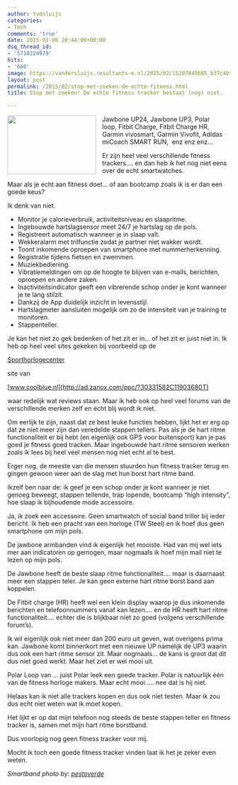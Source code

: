 ```yaml
---
author: tvdsluijs
categories:
- Tech
comments: 'true'
date: 2015-02-08 20:44:00+00:00
dsq_thread_id:
- '5710224979'
hits:
- '660'
image: https://vandersluijs.resultants-e.nl/2015/02/15207845665_b37c4bfb16_b.jpg
layout: post
permalink: /2015/02/stop-met-zoeken-de-echte-fitness.html
title: Stop met zoeken! De echte fitness tracker bestaat (nog) niet.

---
```

<div class="separator" style="clear: both; text-align: center;">
  <a style="clear: left; float: left; margin-bottom: 1em; margin-right: 1em;" href="https://farm4.staticflickr.com/3885/15207845665_b37c4bfb16_b.jpg"><img src="https://farm4.staticflickr.com/3885/15207845665_b37c4bfb16_b.jpg" alt="" width="200" height="133" border="0" /></a>
</div>

Jawbone UP24, Jawbone UP3, Polar loop, Fitbit Charge, Fitbit Charge HR, Garmin vivosmart, Garmin Vivofit, Adidas miCoach SMART RUN,  enz enz enz&#8230;

Er zijn heel veel verschillende fitness trackers&#8230;. en dan heb ik het nog niet eens over de echt smartwatches.

Maar als je echt aan fitness doet&#8230; of aan bootcamp zoals ik is er dan een goede keus?

Ik denk van niet.
  
<!--more-->

  * Monitor je calorieverbruik, activiteitsniveau en slaapritme.
  * Ingebouwde hartslagsensor meet 24/7 je hartslag op de pols.
  * Registreert automatisch wanneer je in slaap valt.
  * Wekkeralarm met trilfunctie zodat je partner niet wakker wordt.
  * Toont inkomende oproepen van smartphone met nummerherkenning.
  * Registratie tijdens fietsen en zwemmen.
  * Muziekbediening.
  * Vibratiemeldingen om op de hoogte te blijven van e-mails, berichten, oproepen en andere zaken.
  * Inactiviteitsindicator geeft een vibrerende schop onder je kont wanneer je te lang stilzit.
  * Dankzij de App duidelijk inzicht in levensstijl.
  * Hartslagmeter aansluiten mogelijk om zo de intensiteit van je training te monitoren.
  * Stappenteller.

Je kan het niet zo gek bedenken of het zit er in&#8230; of het zit er juist niet in. Ik heb op heel veel sites gekeken bij voorbeeld op de

<img style="display: none !important;" src="http://ad.zanox.com/ppv/?30343099C67212585" alt="" width="1" height="1" align="bottom" border="0" hspace="1" />[Sporthorlogecenter](http://ad.zanox.com/ppc/?30343099C67212585T)

site van

<img style="display: none !important;" src="http://ad.zanox.com/ppv/?30331582C11903680" alt="" width="1" height="1" align="bottom" border="0" hspace="1" />[www.coolblue.nl](http://ad.zanox.com/ppc/?30331582C11903680T)
  
waar redelijk wat reviews staan. Maar ik heb ook op heel veel forums van de verschillende merken zelf en echt blij wordt ik niet.

Om eerlijk te zijn, naast dat ze best leuke functies hebben, lijkt het er erg op dat ze niet meer zijn dan veredelde stappen tellers. Pas als je de hart ritme functionaliteit er bij hebt (en eigenlijk ook GPS voor buitensport) kan je pas goed je fitness goed tracken. Maar ingebouwde hart ritme sensoren werken zoals ik lees bij heel veel mensen nog niet echt al te best.

Erger nog, de meeste van die mensen stuurden hun fitness tracker terug en gingen gewoon weer aan de slag met hun borst hart ritme band.

Ikzelf ben naar de: ik geef je een schop onder je kont wanneer je niet genoeg beweegt, stappen tellende, trap lopende, bootcamp &#8220;high intensity&#8221;, hoe slaap ik bijhoudende mode accessoire.

Ja, ik zoek een accessoire. Geen smartwatch of social band triller bij ieder bericht. Ik heb een pracht van een horloge (TW Steel) en ik hoef dus geen smartphone om mijn pols.

De jawbone armbanden vind ik eigenlijk het mooiste. Had van mij wel iets mer aan indicatoren op gemogen, maar nogmaals ik hoef mijn mail niet te lezen op mijn pols.

De Jawbone heeft de beste slaap ritme functionaliteit&#8230;. maar is daarnaast meer een stappen teler. Je kan geen externe hart ritme borst band aan koppelen.

De Fitbit charge (HR) heeft wel een klein display waarop je dus inkomende berichten en telefoonnummers vanaf kan lezen&#8230;. en de HR heeft hart ritme functionaliteit&#8230;. echter die is blijkbaar niet zo goed (volgens verschillende forum&#8217;s).

Ik wil eigenlijk ook niet meer dan 200 euro uit geven, wat overigens prima kan. Jawbone komt binnenkort met een nieuwe UP namelijk de UP3 waarin dus ook een hart ritme sensor zit. Maar nogmaals&#8230; de kans is groot dat dit dus niet goed werkt. Maar het ziet er wel mooi uit.

Polar Loop van &#8230; juist Polar leek een goede tracker. Polar is natuurlijk één van de fitness horloge makers. Maar echt mooi&#8230;.. nee dat is hij niet.

Helaas kan ik niet alle trackers kopen en dus ook niet testen. Maar ik zou dus echt niet weten wat ik moet kopen.

Het lijkt er op dat mijn telefoon nog steeds de beste stappen teller en fitness tracker is, samen met mijn hart ritme borstband.

Dus voorlopig nog geen fitness tracker voor mij.

Mocht ik toch een goede fitness tracker vinden laat ik het je zeker even weten.

_Smartband photo by: <a href="https://www.flickr.com/photos/pestoverde/" target="_blank" rel="nofollow">pestoverde</a>_